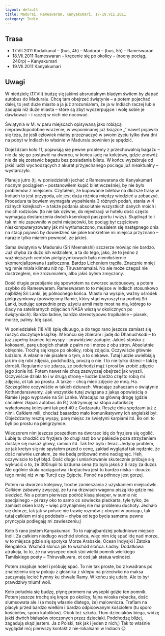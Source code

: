 ```yaml
---
layout: default
title: Madurai, Rameswaran, Kanyakumari, 17-19.VII.2011
category: Indie
---
```


Trasa
-----

* 17.VII.2011 Kodaikanal – (bus, 4h) – Madurai – (bus, 5h) – Rameswaran
* 18.VII.2011 Rameswaran – kręcenie się po okolicy – (nocny pociąg, 240rp) – Kanyakumari
* 19.VII.2011 Kanyakumari

Uwagi
-----

W niedzielę (17.VII) budzę się jakimś absrudalnym bladym świtem by złapać autobus do Maduraiu. Chcę tam obejrzeć świątynie – a potem pojechać dalej, to jest duże miasto a ja już zrozumiałem, że ja w Indiach raczej lubie zadupia niż duże miasta – które są zbyt wyczerpujące i wolę sobie je dawkować – i raczej w nich nie nocować.

Świątynia w M. w paru miejscach opisywaną jako robiącą nieprawdopodobne wrażenie, w wspominanej już książce „” nawet pojawiła się teza, że jeśli człowiek miałby przeznaczyć w swoim życiu tylko dwa dni na pobyt w Indiach to właśnie w Maduraiu powinien je spędzić.

Dojeżdzam koło 11, pojawiają się pewne problemy z przechowalnią bagażu – nie da się go zostawić na dworcu, w końcu jadę na kolejowy, gdzie znowóż nie da się zostawic bagażu bez posiadania biletu. W końcu wyżebruje od jakiś ludzi wychodzących z akurat przyjechanego pociagu już nieaktualny – wystarczyło.

Planuje jutro (tj. w poniedziałek) jechać z Rameswarana do Kanyakumari nocnym pociągiem – postanowiłem kupić bilet wcześniej, by nie było problemów z miejscem. Czytałem, że kupowanie biletów na dłuższe trasy w Indiach to jest przygoda, ale jest duża różnica między wiedzieć a zobaczyć. Procedura ta bowiem wymagała wypełnienia 3 różnych podań, stania w 4 różnych kolejkach – a także podania absolutnie wszystkich danych moich i moich rodziców. (to nie tak dziwne, do rejestracji w hotelu dość często wymagają dostarczenia dwóch kserokopii paszportu i wizy). Skądinąd to i tak mi nie zapewniło w pełni miejscówki, bo pociąg był częściowo nieskomputeryzowany jak mi wytłumaczono, musiałem się następnego dnia na stacji pojawić by dowiedzieć sie jakie konkretnie mi miejsca przyznano – narazie tylko miałem pewność, że jakieś.

Sama świątynia w Maduraiu (Sri Meenakshi) szczerze mówiąc nie bardzo. Już chyba za dużo ich widziałem, a ta do tego, jako, że to jedno z ważniejszych centrów pielgrzymkowych była niemiłośiernie skomercjalizowana i zatłoczona. Bardzo Licheniem trąciła. Znacznie mniej wg mnie miała klimatu niż np. Tiruvannamalai. No ale może czegoś nie dostrzegłem, nie zrozumiałem, albo jakiś byłem zmęczony.

Dość długie przebijanie się spowrotem na dworzec autobusowy, a potem szybko do Rameswaram. Rameswaram to to miejsce w Indiach stosunkowo najbliżej Sri Lanki, jej północnego końca. Miasto na wyspie, ważny ośrodek pielgrzymkowy (poświęcony Ramie, który stąd wyruszył na podbój Sri Lanki, budując uprzednio przy użyciu armii małp most na nią, którego to ślady na satelirarnych zdjęciach NASA wiszą w okolicznych po świątyniach). Bardzo ładnie, bardzo stereotypowo tropikalnie – piasek, morze, palmy. Idę spać.

W poniedziałek (18.VII) śpię dłuuugo, a do tego rano jeszcze zamiast się ruszyć doczytuje książkę. W końcu się zbieram i jadę do Dhanushkodi – to już zupełny kraniec tej wyspy – prawidziwe zadupie. Jakieś stoisko z kokosami, parę ubogich chatek z palm no i morze z obu stron. Absolutnie obłędnie. Trochę się kręce po okolicy, robię zdjęcia. Oczywiście głównie ludziom. A właśnie nie pisałem o tym, a to ciekawe. Tutaj ludzie uwielbiają jak im się robi zdjęcia, podchodzą, proszą o nie. I to nie tylko dzieci – takżę dorośli. Regularnie sie zdarza, ze podchodzi mąż i prosi by zrobić zdjęcie jego żonie itd. Potem nawet nie chcą zazwyczaj obejrzeć jak wyszli. Oczywiście działa to i w drugą stronę – ludzie bardzo częśto robią mi zdjęcia, ot tak po prostu. A także – chcą mieć zdjęcie ze mną. Ha. Szczególnie oczywiśćie w takich dziurach. Wracając zahaczam o świątynie Kothandaraswamy. Jak wszystkie tutaj związana z jakąs opowieścią o Ramie i jego wyprawie na Sri Lanke. Wracając na główną drogę (gdzie chciałem złapać autobus do R.) zatrzymuję na stopa autorikszę wyładowaną kolesiami tak pod 40 z Gudżaratu. Resztę dnia spędzam już z nimi. Całkiem mili, chociaż baaardzo mało komunikatywny ich angielski był. Objeżdzamy resztę wyspy, parę miejsc ze świętymi karpiami itd. Bo oni to byli po prostu na pielgrzymce.

Wieczorem nim jeszcze poszedłem na dworzec idę do fryzjera się ogolić. Lubię tu chodzić do fryzjera (to drugi raz) bo w pakiecie poza strzyżeniem dostaje się masaż głowy, ramion itd. Tak też było i teraz. Jedyny problem, ze jak kretyn się nie spytałem przed o cenę, zakład wyglądał tak nędznie, że dość naiwnie uznałem, że nie bedą próbować mnie naciągnąc. Heh, oczywiscie to był błąd. Dość długo i umiarkowanie skutecznie próbuje się wykłucić o to, że 300rupii to bzdurna cena (to bylo jakoś z 6 razy za duzo). Ale ogólnie skala naciągactwa i krętactwa jest tu bardzo niska – duuużo tego mniej niż w np Turcji czy Egipcie. Ponoć na północy jest gorzej.

Potem na dworzec kolejowy, troche zamieszania z uzyskaniem miejscówki. Całkiem zabawny zwyczaj, ze tu na drzwiach wagonu piszą kto gdzie ma siedzieć. No a potem pierwsza podróż klasą sleeper, w sumie nic specjalnego – pi razy oko to samo co sowiecka plackarta, tyle tylko, że zamiast okien kraty – więc przynajmniej nie ma problemu duchoty. Jechało się dobrze, tak jak w polsce nie trawię rozmów z obcymi w pociagu, tak tutaj całkiem mi się podobało – chyba od tego bycia samemu pewne pryncypia podlegają mi zawieszeniu;)

Koło 5 rano jestem Kanyakumari. To to najnajbardziej południowe miejsce Indii. Za całkiem niedługo wschód słońca, więc nim idę spać idę nad morze, w to miejsca gdzie się spotyka Morze Arabskie, Ocean Indysjki i Zatoka Bengalska. Wschód słońca jak to wschód słońca. Ładny. Dodatkowa atrakcja, to to, że na wysepce obok stoi wielki pomnik wielkiego Tamilskiego poety – Thiruvalluvara, ot coś jak statua wolności.

Potem znajduje hotel i próbuję spać. To nie tak proste, bo z kwadrans po znalezieniu się w pokoju z głośnika z sklepu na przeciwko na maksa zaczynają lecieć hymny ku chwale Ramy. W końcu się udało. Ale to był prawdziwy triumf woli.

Koło południa się budzę, płynę promem na wysepki gdzie ten pomnik. Potem jeszcze trochę się kręce po okolicy, fajna wioska rybacka, dość slumsowata ale i (a możę własnie dlatego, że) malownicza. Trafiam na placyk przed bardzo wielkim i bardzo odpicowanym kościołem (tu sporo kościołów, sporo katolików). Obok też szkoła. Tłum dzieciaków biega, widzę jakiś dwóch białasów otoczonych przez dzieciaki. Podchodzę bliżej, zagadują skąd jestem. Ja z Polski, tak jak i jeden z nich;) Tak to właśnie wyglądał mój pierwszy kontakt z nie-lokalsami w Indiach 😉

